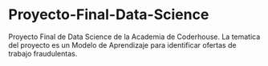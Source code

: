 # Proyecto-Final-Data-Science
Proyecto Final de Data Science de la Academia de Coderhouse. La tematica del proyecto es un Modelo de Aprendizaje para identificar ofertas de trabajo fraudulentas.
